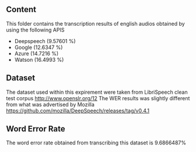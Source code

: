 ## Content
This folder contains the transcription results of english audios obtained by using the following APIS
 - Deepspeech (9.57601 %)
 - Google     (12.6347 %)
 - Azure      (14.7216 %)
 - Watson     (16.4993 %)

## Dataset 
The dataset used within this expirement were taken from 
LibriSpeech clean test corpus http://www.openslr.org/12
The WER results was slightly different from what was advertised by Mozilla
https://github.com/mozilla/DeepSpeech/releases/tag/v0.4.1

## Word Error Rate
The word error rate obtained from transcribing this
dataset is 9.6866487% 


